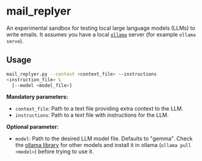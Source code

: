 mail_replyer
============

An experimental sandbox for testing local large language models (LLMs)
to write emails.  It assumes you have a local
[`ollama`](https://ollama.com/) server (for example `ollama serve`).

Usage
-----

``` bash
mail_replyer.py --context <context_file> --instructions
<instruction_file> \
  [--model <model_file>]
```

**Mandatory parameters:**

* `context_file`: Path to a text file providing extra context to the
  LLM.
* `instructions`: Path to a text file with instructions for the LLM.

**Optional parameter:**

* `model`: Path to the desired LLM model file. Defaults to "gemma".
  Check the [ollama library](https://ollama.com/library) for other
  models and install it in ollama (`ollama pull <model>`) before
  trying to use it.
